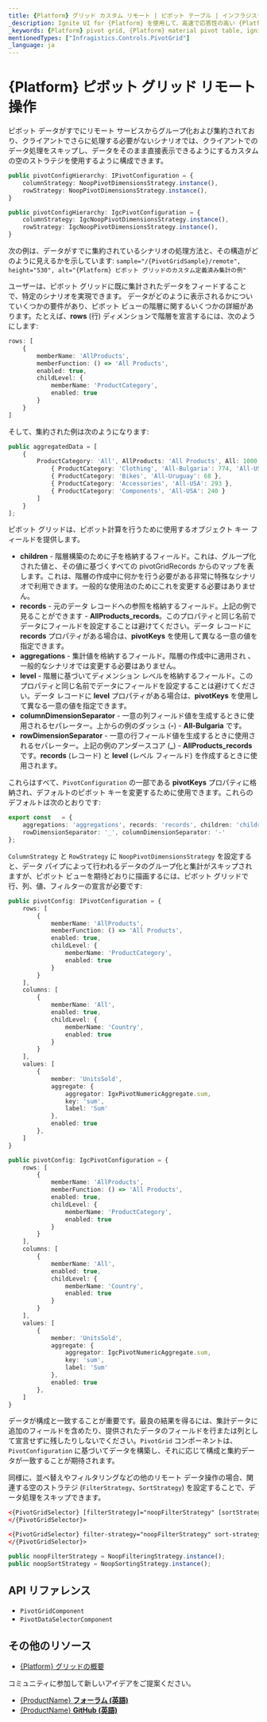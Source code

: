 ```yaml
---
title: {Platform} グリッド カスタム リモート | ピボット テーブル | インフラジスティックス
_description: Ignite UI for {Platform} を使用して、高速で応答性の高い {Platform} ピボット グリッドとテーブルを作成します。ピボット データを介して複雑なデータ分析を実行します。
_keywords: {Platform} pivot grid, {Platform} material pivot table, ignite ui for {Platform}, pivot grid customization, pivot grid remote, pivot remote, {Platform} ピボット グリッド, {Platform} material ピボット テーブル, ピボット グリッドのカスタマイズ, ピボット グリッド リモート, ピボット リモート
mentionedTypes: ["Infragistics.Controls.PivotGrid"]
_language: ja
---
```



# {Platform} ピボット グリッド リモート操作

ピボット データがすでにリモート サービスからグループ化および集約されており、クライアントでさらに処理する必要がないシナリオでは、クライアントでのデータ処理をスキップし、データをそのまま直接表示できるようにするカスタムの空のストラテジを使用するように構成できます。

<!-- Angular -->
```typescript
public pivotConfigHierarchy: IPivotConfiguration = {
    columnStrategy: NoopPivotDimensionsStrategy.instance(),
    rowStrategy: NoopPivotDimensionsStrategy.instance(),
}
```
<!-- end: Angular -->

<!-- WebComponents -->
```typescript
public pivotConfigHierarchy: IgcPivotConfiguration = {
    columnStrategy: IgcNoopPivotDimensionsStrategy.instance(),
    rowStrategy: IgcNoopPivotDimensionsStrategy.instance(),
}
```
<!-- end: WebComponents -->

次の例は、データがすでに集約されているシナリオの処理方法と、その構造がどのように見えるかを示しています:
`sample="/{PivotGridSample}/remote", height="530", alt="{Platform} ピボット グリッドのカスタム定義済み集計の例"`



ユーザーは、ピボット グリッドに既に集計されたデータをフィードすることで、特定のシナリオを実現できます。
データがどのように表示されるかについていくつかの要件があり、ピボット ビューの階層に関するいくつかの詳細があります。たとえば、**rows** (行) ディメンションで階層を宣言するには、次のようにします:

```typescript
rows: [
    {
        memberName: 'AllProducts',
        memberFunction: () => 'All Products',
        enabled: true,
        childLevel: {
            memberName: 'ProductCategory',
            enabled: true
        }
    }
]
```

そして、集約された例は次のようになります:

```typescript
public aggregatedData = [
    {
        ProductCategory: 'All', AllProducts: 'All Products', All: 1000, 'All-Bulgaria': 774, 'All-USA': 829, 'All-Uruguay': 524, AllProducts_records: [
            { ProductCategory: 'Clothing', 'All-Bulgaria': 774, 'All-USA': 296, 'All-Uruguay': 456 },
            { ProductCategory: 'Bikes', 'All-Uruguay': 68 },
            { ProductCategory: 'Accessories', 'All-USA': 293 },
            { ProductCategory: 'Components', 'All-USA': 240 }
        ]
    }
];
```

ピボット グリッドは、ピボット計算を行うために使用するオブジェクト キー フィールドを提供します。
- **children** - 階層構築のために子を格納するフィールド。これは、グループ化された値と、その値に基づくすべての pivotGridRecords からのマップを表します。これは、階層の作成中に何かを行う必要がある非常に特殊なシナリオで利用できます。一般的な使用法のためにこれを変更する必要はありません。
- **records** - 元のデータ レコードへの参照を格納するフィールド。上記の例で見ることができます - **AllProducts_records**。このプロパティと同じ名前でデータにフィールドを設定することは避けてください。データ レコードに **records** プロパティがある場合は、**pivotKeys** を使用して異なる一意の値を指定できます。
- **aggregations** - 集計値を格納するフィールド。階層の作成中に適用され 、一般的なシナリオでは変更する必要はありません。
- **level** - 階層に基づいてディメンション レベルを格納するフィールド。このプロパティと同じ名前でデータにフィールドを設定することは避けてください。データ レコードに **level** プロパティがある場合は、**pivotKeys** を使用して異なる一意の値を指定できます。
- **columnDimensionSeparator** - 一意の列フィールド値を生成するときに使用されるセパレーター。上からの例のダッシュ (**-**) - **All-Bulgaria** です。
- **rowDimensionSeparator** - 一意の行フィールド値を生成するときに使用されるセパレーター。上記の例のアンダースコア (**_**) - **AllProducts_records** です。**records** (レコード) と **level** (レベル フィールド) を作成するときに使用されます。

これらはすべて、`Pivo​​tConfiguration` の一部である **pivotKeys** プロパティに格納され、デフォルトのピボット キーを変更するために使用できます。これらのデフォルトは次のとおりです:

```typescript
export const   = {
    aggregations: 'aggregations', records: 'records', children: 'children', level: 'level',
    rowDimensionSeparator: '_', columnDimensionSeparator: '-'
};
```

`ColumnStrategy` と `RowStrategy` に `NoopPivotDimensionsStrategy` を設定すると、データ パイプによって行われるデータのグループ化と集計がスキップされますが、ピボット ビューを期待どおりに描画するには、ピボット グリッドで行、列、値、フィルターの宣言が必要です:

<!-- Angular -->
```typescript
public pivotConfig: IPivotConfiguration = {
    rows: [
        {
            memberName: 'AllProducts',
            memberFunction: () => 'All Products',
            enabled: true,
            childLevel: {
                memberName: 'ProductCategory',
                enabled: true
            }
        }
    ],
    columns: [
        {
            memberName: 'All',
            enabled: true,
            childLevel: {
                memberName: 'Country',
                enabled: true
            }
        }
    ],
    values: [
        {
            member: 'UnitsSold',
            aggregate: {
                aggregator: IgxPivotNumericAggregate.sum,
                key: 'sum',
                label: 'Sum'
            },
            enabled: true
        },
    ]
}
```
<!-- end: Angular -->

<!-- WebComponents -->
```typescript
public pivotConfig: IgcPivotConfiguration = {
    rows: [
        {
            memberName: 'AllProducts',
            memberFunction: () => 'All Products',
            enabled: true,
            childLevel: {
                memberName: 'ProductCategory',
                enabled: true
            }
        }
    ],
    columns: [
        {
            memberName: 'All',
            enabled: true,
            childLevel: {
                memberName: 'Country',
                enabled: true
            }
        }
    ],
    values: [
        {
            member: 'UnitsSold',
            aggregate: {
                aggregator: IgcPivotNumericAggregate.sum,
                key: 'sum',
                label: 'Sum'
            },
            enabled: true
        },
    ]
}
```
<!-- end: WebComponents -->

データが構成と一致することが重要です。最良の結果を得るには、集計データに追加のフィールドを含めたり、提供されたデータのフィールドを行または列として宣言せずに残したりしないでください。`PivotGrid` コンポーネントは、`PivotConfiguration` に基づいてデータを構築し、それに応じて構成と集約データが一致することが期待されます。

同様に、並べ替えやフィルタリングなどの他のリモート データ操作の場合、関連する空のストラテジ (`FilterStrategy`、`SortStrategy`) を設定することで、データ処理をスキップできます。

<!-- Angular -->
```html
<{PivotGridSelector} [filterStrategy]="noopFilterStrategy" [sortStrategy]="noopSortStrategy">
</{PivotGridSelector}>
```
<!-- end: Angular -->

<!-- WebComponents -->
```html
<{PivotGridSelector} filter-strategy="noopFilterStrategy" sort-strategy="noopSortStrategy">
</{PivotGridSelector}>
```
<!-- end: WebComponents -->

```typescript
public noopFilterStrategy = NoopFilteringStrategy.instance();
public noopSortStrategy = NoopSortingStrategy.instance();
```

## API リファレンス
* `PivotGridComponent`
* `PivotDataSelectorComponent`


## その他のリソース

<!-- * [{Platform} ピボット グリッドの機能](pivot-grid-features.md) -->
* [{Platform} グリッドの概要](overview.md)

コミュニティに参加して新しいアイデアをご提案ください。

* [{ProductName} **フォーラム (英語)**]({ForumsLink})
* [{ProductName} **GitHub (英語)**]({GithubLink})